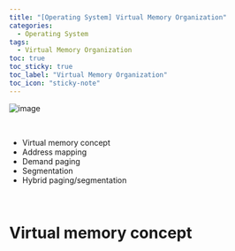 ```yaml
---
title: "[Operating System] Virtual Memory Organization"
categories:
  - Operating System
tags:
  - Virtual Memory Organization
toc: true
toc_sticky: true
toc_label: "Virtual Memory Organization"
toc_icon: "sticky-note"
---
```


![image](https://user-images.githubusercontent.com/55765292/222906118-9c24d371-e8b0-44e2-b765-ab3aa0f3a94e.png)

<br>

- Virtual memory concept
- Address mapping
- Demand paging
- Segmentation
- Hybrid paging/segmentation

<br>

# Virtual memory concept
